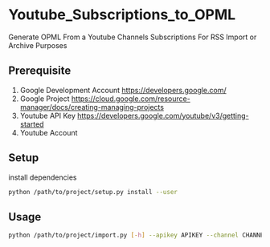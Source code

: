 # Youtube_Subscriptions_to_OPML

Generate OPML From a Youtube Channels Subscriptions For RSS Import or Archive Purposes

## Prerequisite  
1. Google Development Account https://developers.google.com/
2. Google Project https://cloud.google.com/resource-manager/docs/creating-managing-projects
3. Youtube API Key https://developers.google.com/youtube/v3/getting-started
4. Youtube Account

## Setup

install dependencies 

```bash
python /path/to/project/setup.py install --user
```

## Usage

```bash
python /path/to/project/import.py [-h] --apikey APIKEY --channel CHANNEL
```
